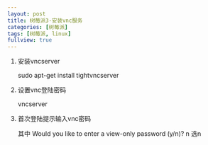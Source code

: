 ```yaml
---
layout: post
title: 树莓派3-安装vnc服务
categories: [树莓派]
tags: [树莓派, linux]
fullview: true
---
```


1. 安装vncserver

    sudo apt-get install tightvncserver

2. 设置vnc登陆密码

    vncserver

3. 首次登陆提示输入vnc密码

    其中 Would you like to enter a view-only password (y/n)? n 选n
